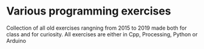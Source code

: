 # Various programming exercises
 Collection of all old exercises rangning from 2015 to 2019 made both for class and for curiosity. All exercises are either in Cpp, Processing, Python or Arduino
